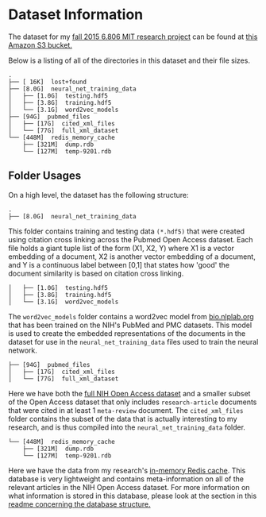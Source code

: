 
# Dataset Information

The dataset for my [fall 2015 6.806 MIT research project](https://github.com/Winter-Guerra/6.806_nlp_cancer_research) can be found at [this Amazon S3 bucket.](http://nlp-dataset-6806-2015.s3-website-us-east-1.amazonaws.com/)

Below is a listing of all of the directories in this dataset and their file sizes.

```
.
├── [ 16K]  lost+found
├── [8.0G]  neural_net_training_data
│   ├── [1.0G]  testing.hdf5
│   ├── [3.8G]  training.hdf5
│   └── [3.1G]  word2vec_models
├── [94G]  pubmed_files
│   ├── [17G]  cited_xml_files
│   └── [77G]  full_xml_dataset
└── [448M]  redis_memory_cache
    ├── [321M]  dump.rdb
    └── [127M]  temp-9201.rdb
```

## Folder Usages

On a high level, the dataset has the following structure:

```
.
├── [8.0G]  neural_net_training_data
```

This folder contains training and testing data `(*.hdf5)` that were created using citation cross linking across the Pubmed Open Access dataset. Each file holds a giant tuple list of the form (X1, X2, Y) where X1 is a vector embedding of a document, X2 is another vector embedding of a document, and Y is a continuous label between [0,1] that states how 'good' the document similarity is based on citation cross linking.

```  
│   ├── [1.0G]  testing.hdf5
│   ├── [3.8G]  training.hdf5
│   └── [3.1G]  word2vec_models
```
The `word2vec_models` folder contains a word2vec model from [bio.nlplab.org](http://bio.nlplab.org/) that has been trained on the NIH's PubMed and PMC datasets. This model is used to create the embedded representations of the documents in the dataset for use in the `neural_net_training_data` files used to train the neural network.

```
├── [94G]  pubmed_files
│   ├── [17G]  cited_xml_files
│   └── [77G]  full_xml_dataset
```
Here we have both the [full NIH Open Access dataset](http://www.ncbi.nlm.nih.gov/pmc/tools/openftlist/) and a smaller subset of the Open Access dataset that only includes `research-article` documents that were cited in at least 1 `meta-review` document. The `cited_xml_files` folder contains the subset of the data that is actually interesting to my research, and is thus compiled into the `neural_net_training_data` folder.

```
└── [448M]  redis_memory_cache
    ├── [321M]  dump.rdb
    └── [127M]  temp-9201.rdb
```
Here we have the data from my research's [in-memory Redis cache](http://redis.io/). This database is very lightweight and contains meta-information on all of the relevant articles in the NIH Open Access dataset. For more information on what information is stored in this database, please look at the section in this [readme concerning the database structure.](#)
